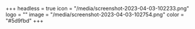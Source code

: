 +++
headless = true
icon = "/media/screenshot-2023-04-03-102233.png"
logo = ""
image = "/media/screenshot-2023-04-03-102754.png"
color = "#5d9fbd"
+++
